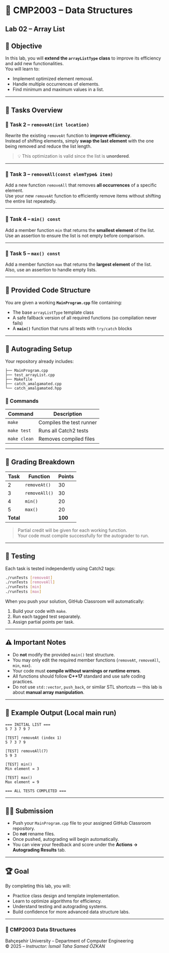# 📘 CMP2003 – Data Structures  
## **Lab 02 – Array List**

## 🎯 **Objective**

In this lab, you will **extend the `arrayListType` class** to improve its efficiency and add new functionalities.  
You will learn to:
- Implement optimized element removal.
- Handle multiple occurrences of elements.
- Find minimum and maximum values in a list.

---

## 🧩 **Tasks Overview**

### 🧠 Task 2 – `removeAt(int location)`
Rewrite the existing `removeAt` function to **improve efficiency**.  
Instead of shifting elements, simply **swap the last element** with the one being removed and reduce the list length.

> 💡 This optimization is valid since the list is **unordered**.

---

### 🔁 Task 3 – `removeAll(const elemType& item)`
Add a new function `removeAll` that removes **all occurrences** of a specific element.  
Use your new `removeAt` function to efficiently remove items without shifting the entire list repeatedly.

---

### 🔽 Task 4 – `min() const`
Add a member function `min` that returns the **smallest element** of the list.  
Use an assertion to ensure the list is not empty before comparison.

---

### 🔼 Task 5 – `max() const`
Add a member function `max` that returns the **largest element** of the list.  
Also, use an assertion to handle empty lists.

---

## 🧱 **Provided Code Structure**

You are given a  working **`MainProgram.cpp`** file containing:
- The base `arrayListType` template class  
- A safe fallback version of all required functions (so compilation never fails)
- A **`main()`** function that runs all tests with `try/catch` blocks



---

## 🧪 **Autograding Setup**

Your repository already includes:
```
├── MainProgram.cpp
├── test_arrayList.cpp
├── Makefile
├── catch_amalgamated.cpp
└── catch_amalgamated.hpp
```

### 🧰 Commands
| Command | Description |
|----------|--------------|
| `make` | Compiles the test runner |
| `make test` | Runs all Catch2 tests |
| `make clean` | Removes compiled files |

---

## 💯 **Grading Breakdown**

| Task | Function | Points |
|------|-----------|--------|
| 2 | `removeAt()` | 30 |
| 3 | `removeAll()` | 30 |
| 4 | `min()` | 20 |
| 5 | `max()` | 20 |
| **Total** |   | **100** |

> Partial credit will be given for each working function.  
> Your code must compile successfully for the autograder to run.

---

## 🧵 **Testing**

Each task is tested independently using Catch2 tags:

```bash
./runTests [removeAt]
./runTests [removeAll]
./runTests [min]
./runTests [max]
```

When you push your solution, GitHub Classroom will automatically:
1. Build your code with `make`.
2. Run each tagged test separately.
3. Assign partial points per task.

---

## ⚠️ **Important Notes**

- Do **not** modify the provided `main()` test structure.
- You may only edit the required member functions (`removeAt`, `removeAll`, `min`, `max`).
- Your code must **compile without warnings or runtime errors**.
- All functions should follow **C++17** standard and use safe coding practices.
- Do not use `std::vector`, `push_back`, or similar STL shortcuts — this lab is about **manual array manipulation**.

---

## 💬 **Example Output (Local main run)**

```
=== INITIAL LIST ===
5 7 3 7 9 7 

[TEST] removeAt (index 1)
5 7 3 7 9 

[TEST] removeAll(7)
5 9 3 

[TEST] min()
Min element = 3

[TEST] max()
Max element = 9

=== ALL TESTS COMPLETED ===
```

---

## 🧑‍💻 **Submission**

- Push your `MainProgram.cpp` file to your assigned GitHub Classroom repository.
- Do **not** rename files.
- Once pushed, autograding will begin automatically.
- You can view your feedback and score under the **Actions → Autograding Results** tab.

---

## 🏆 **Goal**

By completing this lab, you will:
- Practice class design and template implementation.
- Learn to optimize algorithms for efficiency.
- Understand testing and autograding systems.
- Build confidence for more advanced data structure labs.

---

### 💙 CMP2003 Data Structures  
Bahçeşehir University – Department of Computer Engineering  
© 2025 – _Instructor: İsmail Taha Samed ÖZKAN_  
